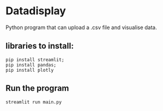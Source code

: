 # Datadisplay

Python program that can upload a .csv file and visualise data.

## libraries to install:

```
pip install streamlit;
pip install pandas;
pip install plotly
```

## Run the program

```
streamlit run main.py
```
